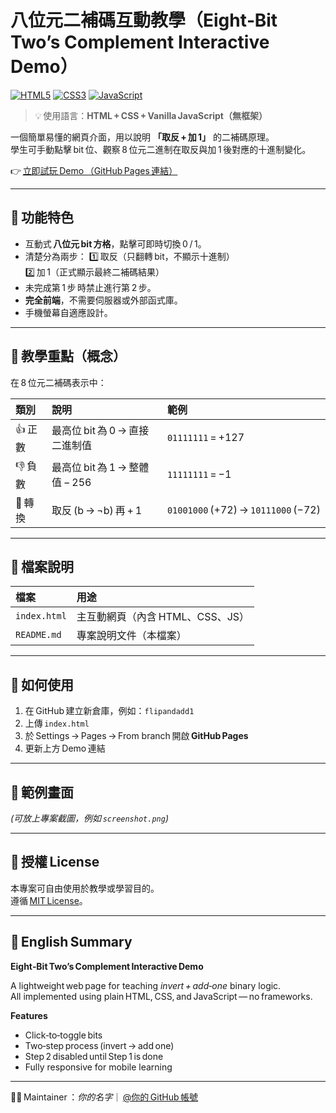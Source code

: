 # 八位元二補碼互動教學（Eight‑Bit Two’s Complement Interactive Demo）

[![HTML5](https://img.shields.io/badge/HTML5-orange?logo=html5&logoColor=white)](#)
[![CSS3](https://img.shields.io/badge/CSS3-blue?logo=css3&logoColor=white)](#)
[![JavaScript](https://img.shields.io/badge/JavaScript-yellow?logo=javascript&logoColor=white)](#)

> 💡 使用語言：**HTML + CSS + Vanilla JavaScript（無框架）**

一個簡單易懂的網頁介面，用以說明 **「取反 + 加 1」** 的二補碼原理。  
學生可手動點擊 bit 位、觀察 8 位元二進制在取反與加 1 後對應的十進制變化。  

👉 [立即試玩 Demo （GitHub Pages 連結）](https://lct1995chaewon.github.io/8bit-binary-complement/)  


---

## 🎯 功能特色

- 互動式 **八位元 bit 方格**，點擊可即時切換 0 / 1。  
- 清楚分為兩步：
  1️⃣ 取反（只翻轉 bit，不顯示十進制）  
  2️⃣ 加 1（正式顯示最終二補碼結果）  
- 未完成第 1 步 時禁止進行第 2 步。  
- **完全前端**，不需要伺服器或外部函式庫。  
- 手機螢幕自適應設計。  

---

## 🧠 教學重點（概念）

在 8 位元二補碼表示中：

| 類別 | 說明 | 範例 |
|:--|:--|:--|
| 👍 正數 | 最高位 bit 為 0 → 直接二進制值 | `01111111` = +127 |
| 👎 負數 | 最高位 bit 為 1 → 整體值 − 256 | `11111111` = −1 |
| 🚀 轉換 | 取反 (b → ¬b) 再 + 1 | `01001000` (+72) → `10111000` (−72) |

---

## 🧩 檔案說明

| 檔案 | 用途 |
|:--|:--|
| `index.html` | 主互動網頁（內含 HTML、CSS、JS） |
| `README.md` | 專案說明文件（本檔案） |

---

## 🚀 如何使用

1. 在 GitHub 建立新倉庫，例如：`flipandadd1`  
2. 上傳 `index.html`  
3. 於 Settings → Pages → From branch 開啟 **GitHub Pages**  
4. 更新上方 Demo 連結  

---

## 🧩 範例畫面
*(可放上專案截圖，例如 `screenshot.png`)*  

---

## 📝 授權 License

本專案可自由使用於教學或學習目的。  
遵循 [MIT License](https://opensource.org/licenses/MIT)。

---

## 💬 English Summary

**Eight‑Bit Two’s Complement Interactive Demo**

A lightweight web page for teaching *invert + add‑one* binary logic.  
All implemented using plain HTML, CSS, and JavaScript — no frameworks.

**Features**
- Click‑to‑toggle bits  
- Two‑step process (invert → add one)  
- Step 2 disabled until Step 1 is done  
- Fully responsive for mobile learning  

---

👩‍💻 Maintainer ：*你的名字*｜ [@你的 GitHub 帳號](https://github.com/你的帳號)
